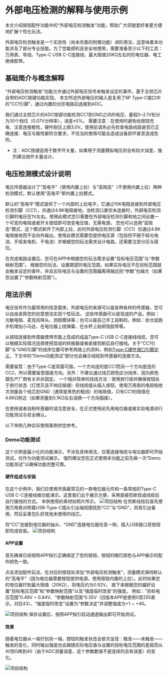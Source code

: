 # 外部电压检测的解释与使用示例

本文介绍按钮配件功能中的“外部电压检测触发”功能，帮助广大郊狼爱好者更方便地扩展个性化玩法。

外部电压检测触发是一个实验性（尚未完善的附赠功能）进阶用法，这意味着本功能涉及了部分专业技能。为了您能顺利且安全地使用，需要准备至少以下的工具：万用表、导线、Type-C USB C-C连接线、最大阻值20KΩ左右的的电位器、电工绝缘胶带。

## 基础简介与概念解释

“外部电压检测触发”功能允许通过外部电压信号来触发设定的事件，基于主控芯片自带的ADC按键功能实现。 本文所述外部电压的输入是复用了6P Type-C接口中的“CC1引脚”，通过内置的分压电路后连接到ADC。

我们通过主控芯片的ADC按键功能检测CC1到GND之间的电压，量程0~2.1V划分为30个档位（0.07V分辨率），误差±5%。  需要注意：在使用时避免给按钮充电、注意连接极性，硬件耐压上限3.0V。使用前请务必先检查电路线路是否已正确连接、电压与极性都符合要求，不恰当的使用可能会造成设备损坏甚至造成危险。

* 注：ADC按键适用于数字开关量，如果用于测量模拟电压则会有较大误差，强烈建议按开关量设计。

## 电压检测模式设计说明

电压传感器设计了“高电平”（使用内置上拉）与“高阻态”（不使用内置上拉）两种检测模式，默认使用“高电平”即内置上拉模式。

默认的“高电平”模式提供了一个内部的上拉电平，它通过10K电阻连接到外部电压检测引脚（CC1），并通过4.8K电阻接地。当检测口悬空未连接时，外部电压检测引脚的电压在1V左右。使用此模式您只需要在外部电压检测引脚和地之间设置一个可变的电阻或者开关按钮即可改变电压值，无需电源。  您也可以选用“高阻态”模式，这个模式断开了内部上拉，此时外部电压检测引脚（CC1）仅通过4.8K电阻接地而不会向外输出。使用此模式需要您提供电压源（包括但不限于硅光电池、手摇发电机、干电池）并根据您的玩法需求设计电路，还需要注意分压与箝位。

在完成电路设置后，您可在APP中根据您的玩法需求设置“目标电压范围”与“参数映射范围”。  根据您的玩法，设置期望的电压范围，如果实际电压不在目标范围就会触发设定的事件，并且实际电压与设置的范围偏离得越远则“参数”也越大（如果您设置了“参数映射范围”）。

## 用法示例

电压信号作为最常用的信息载体，外部电压的来源可以是各种各样的传感器，您可以自由发挥您的创意想法实现个性玩法。 这些传感器可以是现成的产品，例如：光敏电阻、麦克风咪头、测距模块等；也可以是自己手工自制的，例如：给仓鼠跑步机增加小马达、在电位器上绕弹簧、在水杯上贴铜箔胶带等。

从按钮连接到传感器使用市面上现成的成品Type-C USB C-C连接线线缆，您可以根据实际情况选择使用现成的转接器或者直接剪断后自行接线。关于“CC1引脚”与“GND引脚”的线序位置可参考网络上的资料，例如[Type-C硬件接口引脚定义](https://baike.baidu.com/item/USB%20Type-C?fromtitle=Type-C&fromid=16565336&fromModule=lemma_search-box#3)，下文中的“Demo功能测试”部分也会展示线缆到传感器的连接方法。

需要留意：由于Type-C是双面可插，一个方向连的是CC1而另一个方向是连的CC2，所以需要留意插接方向。另外：不建议通过线芯颜色区分线序，因为颜色跟生产厂商有关并非固定。 一个相对简单的找线方法：使用旅行锁并确保按钮处于旅行状态（灯熄灭且不响应按键）将线缆插头插入按钮，使用万用表的电阻档依次测量各个线芯到GND（通常是黑色的粗线）的电阻值，只有CC1的阻值在4.6KΩ附近（如果测量到5.1KΩ左右请换一个方向插接）。

在使用或者自制传感器时请注意安全，在正式使用前先用电位器或者实验电源进行功能测试与安全确认。

以下举例几种实际使用案例供您参考。

### Demo功能测试

这个示例是最小化的功能演示，不涉及具体用法，仅需连接电缆与电位器即可开始测试，仅作为功能测试展示。  强烈建议您在正式使用本功能之前先做一次“Demo功能测试”以确保功能完整可靠。

#### 硬件组成与安装

在这个示例中，我们仅使用市面最常见的一款电位器元件和一条常规的Type-C USB C-C连接线做功能演示。这里我们出于展示方便，采用直接剪断现成线缆后自行接线的方式。  本例使用的素材如照片所示。
![项目结构](/PawPrints/img/img1.JPEG)
在剪断线缆后首先使用万用表对照着USB-Type-C插头引出端视图找到“CC”与“GND”，将其引出备用，然后妥善包扎好其他未使用的线芯。

将“CC”连接到电位器的抽头、“GND”连接电位器任意一侧，插入USB接口至按钮即完成安装。
![项目结构](/PawPrints/img/img2.JPEG)

#### APP设置

首先确保已经按照APP指引正确绑定了您的按钮，按钮的眼灯颜色与APP展示的配件颜色一致。

点击添加配件玩法，在对应的按钮处添加“外部电压检测触发”，测量模式保持默认的“高电平”（因为电位器需要按钮提供电源，使用按钮内置的上拉）。此时如果您的电位器拧到最大阻值（20KΩ），则电压约为0.92V。 接下来根据您的偏好设置“目标电压范围”和“参数映射范围”以及“强度临时改变”的强度。  例如：“目标电压范围”0.49V ~ 0.84V、“参数映射范围”0.35V（旧版本APP是使用0至255表示，对应43）、“强度临时改变”设置为“参数决定”并调整强度为+1 ~ +40。

![项目结构](/PawPrints/img/img3.jpeg)
保存设置后，按照APP指引启动通道输出即可开始测试。

#### 效果

随着电位器从一端拧到另一端，按钮的触发状态会依次呈现：触发——未触发——触发的变化，同时输出强度也会跟随实际电压值与设置的目标电压范围的差距而从40到0再到40（由于ADC测量误差，这个参数数值不是连续的且有误差）的变化。  

![项目结构](/PawPrints/img/img4.jpeg)